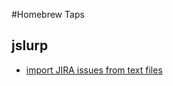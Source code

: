 #Homebrew Taps

## jslurp
* [import JIRA issues from text files](https://github.com/alexsaar/jslurp)
